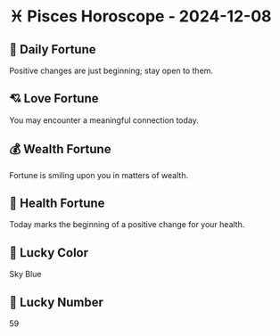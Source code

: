 # ♓ Pisces Horoscope - 2024-12-08

## 🎯 Daily Fortune

Positive changes are just beginning; stay open to them.

## 💘 Love Fortune

You may encounter a meaningful connection today.

## 💰 Wealth Fortune

Fortune is smiling upon you in matters of wealth.

## 🌱 Health Fortune

Today marks the beginning of a positive change for your health.

## 🎨 Lucky Color

Sky Blue

## 🔢 Lucky Number

59
